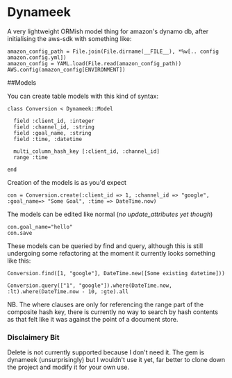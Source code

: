 # Dynameek
A very lightweight ORMish model thing for amazon's dynamo db, after initialising the aws-sdk with something like:
    
    amazon_config_path = File.join(File.dirname(__FILE__), *%w[.. config amazon.config.yml])
    amazon_config = YAML.load(File.read(amazon_config_path))
    AWS.config(amazon_config[ENVIRONMENT])

##Models
   
You can create table models with this kind of syntax:

    class Conversion < Dynameek::Model

      field :client_id, :integer
      field :channel_id, :string
      field :goal_name, :string
      field :time, :datetime

      multi_column_hash_key [:client_id, :channel_id]
      range :time

    end

Creation of the models is as you'd expect
    
    con = Conversion.create(:client_id => 1, :channel_id => "google", :goal_name=> "Some Goal", :time => DateTime.now)

The models can be edited like normal (_no update\_attributes yet though_)

    con.goal_name="hello"
    con.save
    
These models can be queried by find and query, although this is still undergoing some refactoring at the moment it currently looks something like this:
    
    Conversion.find([1, "google"], DateTime.new([Some existing datetime]))
    
    Conversion.query(["1", "google"]).where(DateTime.now, :lt).where(DateTime.now - 10, :gte).all
  
  NB. The where clauses are only for referencing the range part of the composite hash key, there is currently no way to search by
  hash contents as that felt like it was against the point of a document store. 
  
### Disclaimery Bit

Delete is not currently supported because I don't need it. The gem is dynameek (unsurprisingly) but I wouldn't use it yet, far better
to clone down the project and modify it for your own use.